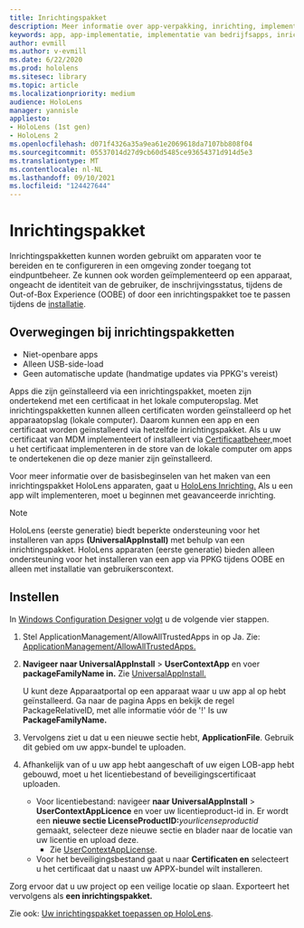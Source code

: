 ```yaml
---
title: Inrichtingspakket
description: Meer informatie over app-verpakking, inrichting, implementatie en implementatie van bedrijfsapps HoloLens apparaten.
keywords: app, app-implementatie, implementatie van bedrijfsapps, inrichting
author: evmill
ms.author: v-evmill
ms.date: 6/22/2020
ms.prod: hololens
ms.sitesec: library
ms.topic: article
ms.localizationpriority: medium
audience: HoloLens
manager: yannisle
appliesto:
- HoloLens (1st gen)
- HoloLens 2
ms.openlocfilehash: d071f4326a35a9ea61e2069618da7107bb808f04
ms.sourcegitcommit: 05537014d27d9cb60d5485ce93654371d914d5e3
ms.translationtype: MT
ms.contentlocale: nl-NL
ms.lasthandoff: 09/10/2021
ms.locfileid: "124427644"
---
```

# <a name="provisioning-package"></a>Inrichtingspakket

Inrichtingspakketten kunnen worden gebruikt om apparaten voor te bereiden en te configureren in een omgeving zonder toegang tot eindpuntbeheer. Ze kunnen ook worden geïmplementeerd op een apparaat, ongeacht de identiteit van de gebruiker, de inschrijvingsstatus, tijdens de Out-of-Box Experience (OOBE) of door een inrichtingspakket toe te passen tijdens de [installatie](/hololens/hololens-provisioning##apply-a-provisioning-package-to-hololens-during-setup).

## <a name="provisioning-packages-considerations"></a>Overwegingen bij inrichtingspakketten

* Niet-openbare apps
* Alleen USB-side-load
* Geen automatische update (handmatige updates via PPKG's vereist)

Apps die zijn geïnstalleerd via een inrichtingspakket, moeten zijn ondertekend met een certificaat in het lokale computeropslag. Met inrichtingspakketten kunnen alleen certificaten worden geïnstalleerd op het apparaatopslag (lokale computer). Daarom kunnen een app en een certificaat worden geïnstalleerd via hetzelfde inrichtingspakket. Als u uw certificaat van MDM implementeert of installeert via [Certificaatbeheer,](certificate-manager.md)moet u het certificaat implementeren in de store van de lokale computer om apps te ondertekenen die op deze manier zijn geïnstalleerd.

Voor meer informatie over de basisbeginselen van het maken van een inrichtingspakket HoloLens apparaten, gaat u [HoloLens Inrichting.](/hololens/hololens-provisioning) Als u een app wilt implementeren, moet u beginnen met geavanceerde inrichting.

> [!NOTE]
> HoloLens (eerste generatie) biedt beperkte ondersteuning voor het installeren van apps **(UniversalAppInstall)** met behulp van een inrichtingspakket. HoloLens apparaten (eerste generatie) bieden alleen ondersteuning voor het installeren van een app via PPKG tijdens OOBE en alleen met installatie van gebruikerscontext.

## <a name="setup"></a>Instellen

In [Windows Configuration Designer volgt](https://www.microsoft.com/store/productId/9NBLGGH4TX22) u de volgende vier stappen.

1. Stel ApplicationManagement/AllowAllTrustedApps in op Ja. Zie: [ApplicationManagement/AllowAllTrustedApps.](/windows/client-management/mdm/policy-csp-applicationmanagement#applicationmanagement-allowalltrustedapps)

2. **Navigeer naar UniversalAppInstall**  >  **UserContextApp** en voer **packageFamilyName in.** Zie [UniversalAppInstall.](/windows/configuration/wcd/wcd-universalappinstall)

   U kunt deze Apparaatportal op een apparaat waar u uw app al op hebt geïnstalleerd. Ga naar de pagina Apps en bekijk de regel PackageRelativeID, met alle informatie vóór de '!' Is uw **PackageFamilyName.**

3. Vervolgens ziet u dat u een nieuwe sectie hebt, **ApplicationFile**. Gebruik dit gebied om uw appx-bundel te uploaden.

4. Afhankelijk van of u uw app hebt aangeschaft of uw eigen LOB-app hebt gebouwd, moet u het licentiebestand of beveiligingscertificaat uploaden.

    - Voor licentiebestand: navigeer **naar UniversalAppInstall**  >  **UserContextAppLicence** en voer uw licentieproduct-id in. Er wordt een <b>nieuwe sectie LicenseProductID:</b><i>yourlicenseproductid</i> gemaakt, selecteer deze nieuwe sectie en blader naar de locatie van uw licentie en upload deze.
        - Zie [UserContextAppLicense](/windows/configuration/wcd/wcd-universalappinstall#usercontextapplicense).
    - Voor het beveiligingsbestand gaat u naar **Certificaten en** selecteert u het certificaat dat u naast uw APPX-bundel wilt installeren.

Zorg ervoor dat u uw project op een veilige locatie op slaan. Exporteert het vervolgens als **een inrichtingspakket.**   

Zie ook: [Uw inrichtingspakket toepassen op HoloLens](/hololens/hololens-provisioning#apply-a-provisioning-package-to-hololens-during-setup).
